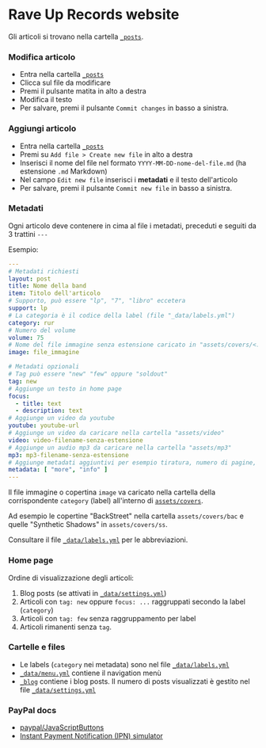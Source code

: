 # Rave Up Records website

Gli articoli si trovano nella cartella [`_posts`](https://github.com/raveup/raveup.github.io/tree/master/_posts).

### Modifica articolo

- Entra nella cartella [`_posts`](https://github.com/raveup/raveup.github.io/tree/master/_posts)
- Clicca sul file da modificare
- Premi il pulsante matita in alto a destra
- Modifica il testo
- Per salvare, premi il pulsante `Commit changes` in basso a sinistra.

### Aggiungi articolo

- Entra nella cartella [`_posts`](https://github.com/raveup/raveup.github.io/tree/master/_posts)
- Premi su `Add file > Create new file` in alto a destra
- Inserisci il nome del file nel formato `YYYY-MM-DD-nome-del-file.md` (ha estensione `.md` Markdown)
- Nel campo `Edit new file` inserisci i **metadati** e il testo dell'articolo
- Per salvare, premi il pulsante `Commit new file` in basso a sinistra.

### Metadati

Ogni articolo deve contenere in cima al file i metadati, preceduti e seguiti da 3 trattini `---`

Esempio:

```yml
---
# Metadati richiesti
layout: post
title: Nome della band
item: Titolo dell'articolo
# Supporto, può essere "lp", "7", "libro" eccetera
support: lp
# La categoria è il codice della label (file "_data/labels.yml")
category: rur
# Numero del volume
volume: 75
# Nome del file immagine senza estensione caricato in "assets/covers/<:: category ::>"
image: file_immagine

# Metadati opzionali
# Tag può essere "new" "few" oppure "soldout"
tag: new
# Aggiunge un testo in home page
focus:
  - title: text
  - description: text
# Aggiunge un video da youtube
youtube: youtube-url
# Aggiunge un video da caricare nella cartella "assets/video"
video: video-filename-senza-estensione
# Aggiunge un audio mp3 da caricare nella cartella "assets/mp3"
mp3: mp3-filename-senza-estensione
# Aggiunge metadati aggiuntivi per esempio tiratura, numero di pagine, etc.
metadata: [ "more", "info" ]
---
```

Il file immagine o copertina `image` va caricato nella cartella della corrispondente `category` (label) all'interno di [`assets/covers`](https://github.com/raveup/raveup.github.io/tree/master/assets/covers).

Ad esempio le copertine "BackStreet" nella cartella `assets/covers/bac` e quelle "Synthetic Shadows" in `assets/covers/ss`.

Consultare il file [`_data/labels.yml`](https://github.com/raveup/raveup.github.io/blob/master/_data/labels.yml) per le abbreviazioni.

### Home page

Ordine di visualizzazione degli articoli:

1. Blog posts (se attivati in [`_data/settings.yml`](https://github.com/raveup/raveup.github.io/blob/master/_data/settings.yml))
2. Articoli con `tag: new` oppure `focus: ...` raggruppati secondo la label (`category`)
3. Articoli con `tag: few` senza raggruppamento per label
4. Articoli rimanenti senza `tag`.

### Cartelle e files

- Le labels (`category` nei metadata) sono nel file [`_data/labels.yml`](https://github.com/raveup/raveup.github.io/blob/master/_data/labels.yml)
- [`_data/menu.yml`](https://github.com/raveup/raveup.github.io/blob/master/_data/menu.yml) contiene il navigation menù
- [`_blog`](https://github.com/raveup/raveup.github.io/tree/master/_blog) contiene i blog posts. Il numero di posts visualizzati è gestito nel file [`_data/settings.yml`](https://github.com/raveup/raveup.github.io/blob/master/_data/settings.yml)

### PayPal docs

- [paypal/JavaScriptButtons](https://github.com/paypal/JavaScriptButtons)
- [Instant Payment Notification (IPN) simulator](https://developer.paypal.com/webapps/developer/applications/ipn_simulator)
